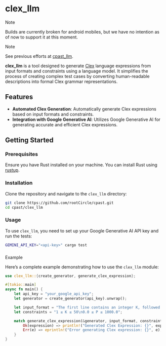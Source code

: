 # clex_llm

> [!NOTE]
> Builds are currently broken for android mobiles, but we have no intention as of now to support it at this moment.

> [!NOTE]
> See previous efforts at  [cpast_llm](https://github.com/rootCircle/cpast_llm).

**clex_llm** is a tool designed to generate [Clex](../clex/README.md) language expressions from input formats and constraints using a language model. It simplifies the process of creating complex test cases by converting human-readable descriptions into formal Clex grammar representations.

## Features

- **Automated Clex Generation**: Automatically generate Clex expressions based on input formats and constraints.
- **Integration with Google Generative AI**: Utilizes Google Generative AI for generating accurate and efficient Clex expressions.

## Getting Started

### Prerequisites

Ensure you have Rust installed on your machine. You can install Rust using [rustup](https://rustup.rs/).

### Installation

Clone the repository and navigate to the `clex_llm` directory:

```bash
git clone https://github.com/rootCircle/cpast.git
cd cpast/clex_llm
```

### Usage

To use `clex_llm`, you need to set up your Google Generative AI API key and run the tests:

```bash
GEMINI_API_KEY="<api-key>" cargo test
```

###

 Example

Here’s a complete example demonstrating how to use the `clex_llm` module:

```rust
use clex_llm::{create_generator, generate_clex_expression};

#[tokio::main]
async fn main() {
    let api_key = "your_google_api_key";
    let generator = create_generator(api_key).unwrap();

    let input_format = "The first line contains an integer K, followed by K lines each containing a floating-point number P.";
    let constraints = "1 ≤ K ≤ 50\n0.0 ≤ P ≤ 1000.0";

    match generate_clex_expression(&generator, input_format, constraints).await {
        Ok(expression) => println!("Generated Clex Expression: {}", expression),
        Err(e) => eprintln!("Error generating Clex expression: {}", e),
    }
}
```
